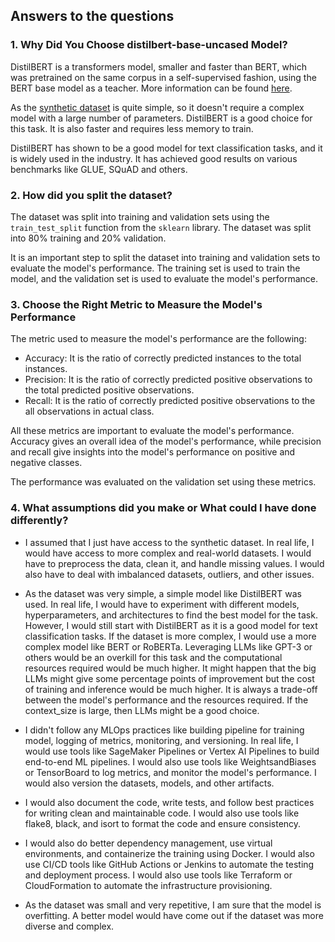 ## Answers to the questions

### 1. Why Did You Choose distilbert-base-uncased Model?
DistilBERT is a transformers model, smaller and faster than BERT, which was pretrained on the same corpus in a self-supervised fashion, using the BERT base model as a teacher. More information can be found [here](https://huggingface.co/distilbert/distilbert-base-uncased).

As the [synthetic dataset](https://huggingface.co/datasets/shub-kris/claire-dataset) is quite simple, so it doesn't require a complex model with a large number of parameters. DistilBERT is a good choice for this task. It is also faster and requires less memory to train.

DistilBERT has shown to be a good model for text classification tasks, and it is widely used in the industry. It has achieved good results on various benchmarks like GLUE, SQuAD and others.

### 2. How did you split the dataset?
The dataset was split into training and validation sets using the `train_test_split` function from the `sklearn` library. The dataset was split into 80% training and 20% validation. 

It is an important step to split the dataset into training and validation sets to evaluate the model's performance. The training set is used to train the model, and the validation set is used to evaluate the model's performance. 

### 3. Choose the Right Metric to Measure the Model's Performance

The metric used to measure the model's performance are the following:
- Accuracy: It is the ratio of correctly predicted instances to the total instances.
- Precision: It is the ratio of correctly predicted positive observations to the total predicted positive observations.
- Recall: It is the ratio of correctly predicted positive observations to the all observations in actual class.

All these metrics are important to evaluate the model's performance. Accuracy gives an overall idea of the model's performance, while precision and recall give insights into the model's performance on positive and negative classes.

The performance was evaluated on the validation set using these metrics.

### 4. What assumptions did you make or What could I have done differently?
- I assumed that I just have access to the synthetic dataset. In real life, I would have access to more complex and real-world datasets. I would have to preprocess the data, clean it, and handle missing values. I would also have to deal with imbalanced datasets, outliers, and other issues.

- As the dataset was very simple, a simple model like DistilBERT was used. In real life, I would have to experiment with different models, hyperparameters, and architectures to find the best model for the task. However, I would still start with DistilBERT as it is a good model for text classification tasks. If the dataset is more complex, I would use a more complex model like BERT or RoBERTa. Leveraging LLMs like GPT-3 or others would be an overkill for this task and the computational resources required would be much higher. It might happen that the big LLMs might give some percentage points of improvement but the cost of training and inference would be much higher. It is always a trade-off between the model's performance and the resources required. If the context_size is large, then LLMs might be a good choice.

- I didn't follow any MLOps practices like building pipeline for training model, logging of metrics, monitoring, and versioning. In real life, I would use tools like SageMaker Pipelines or Vertex AI Pipelines to build end-to-end ML pipelines. I would also use tools like WeightsandBiases or TensorBoard to log metrics, and monitor the model's performance. I would also version the datasets, models, and other artifacts.

- I would also document the code, write tests, and follow best practices for writing clean and maintainable code. I would also use tools like flake8, black, and isort to format the code and ensure consistency.

- I would also do better dependency management, use virtual environments, and containerize the training using Docker. I would also use CI/CD tools like GitHub Actions or Jenkins to automate the testing and deployment process. I would also use tools like Terraform or CloudFormation to automate the infrastructure provisioning.

- As the dataset was small and very repetitive, I am sure that the model is overfitting. A better model would have come out if the dataset was more diverse and complex. 

